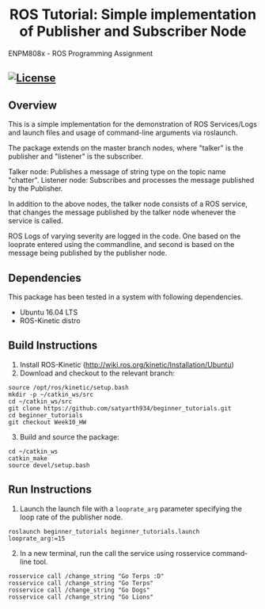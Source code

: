<h1 align="center"> ROS Tutorial: Simple implementation of Publisher and Subscriber Node
</h1>
ENPM808x - ROS Programming Assignment

[![License](https://img.shields.io/badge/License-BSD%203--Clause-blue.svg)](https://opensource.org/licenses/BSD-3-Clause)
---

## Overview

This is a simple implementation for the demonstration of ROS Services/Logs and launch files and usage of command-line arguments via roslaunch.

The package extends on the master branch nodes, where "talker" is the publisher and "listener" is the subscriber.

Talker node: Publishes a message of string type on the topic name "chatter".
Listener node: Subscribes and processes the message published by the Publisher.

In addition to the above nodes, the talker node consists of a ROS service, that changes the message published by the talker node whenever the service is called. 

ROS Logs of varying severity are logged in the code. One based on the looprate entered using the commandline, and second is based on the message being published by the publisher node.

## Dependencies

This package has been tested in a system with following dependencies.
- Ubuntu 16.04 LTS
- ROS-Kinetic distro

## Build Instructions

1) Install ROS-Kinetic (http://wiki.ros.org/kinetic/Installation/Ubuntu)
2) Download and checkout to the relevant branch:
```
source /opt/ros/kinetic/setup.bash
mkdir -p ~/catkin_ws/src
cd ~/catkin_ws/src
git clone https://github.com/satyarth934/beginner_tutorials.git
cd beginner_tutorials
git checkout Week10_HW
```
3) Build and source the package:
```
cd ~/catkin_ws
catkin_make
source devel/setup.bash
```

## Run Instructions

1) Launch the launch file with a `looprate_arg` parameter specifying the loop rate of the publisher node.
```
roslaunch beginner_tutorials beginner_tutorials.launch looprate_arg:=15
```

2) In a new terminal, run the call the service using rosservice command-line tool.
```
rosservice call /change_string "Go Terps :D"
rosservice call /change_string "Go Terps"
rosservice call /change_string "Go Dogs"
rosservice call /change_string "Go Lions"
```
